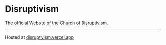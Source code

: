 # Disruptivism

The official Website of the Church of Disruptivism.

---

Hosted at [disruptivism.vercel.app](disruptivism.vercel.app)